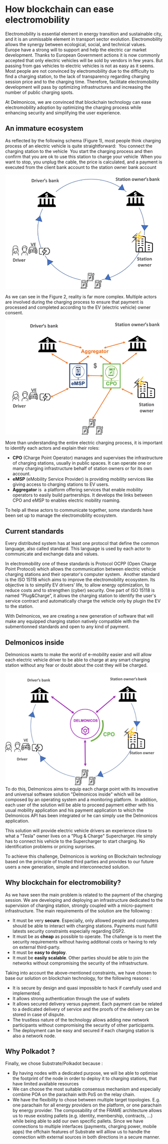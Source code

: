 # How blockchain can ease electromobility

Electromobility is essential element in energy transition and sustainable city, and it is an unmissable element in transport sector evolution. Electromobility allows the synergy between ecological, social, and technical values. 
Europe have a strong will to support and help the electric car market development. Thanks to European Government actions it is now commonly accepted that only electric vehicles will be sold by vendors in few years.
But passing from gas vehicles to electric vehicles is not as easy as it seems. Most people are not convinced by electromobility due to the difficulty to find a charging station, to the lack of transparency regarding charging session price and to the charging time.
Therefore, facilitate electromobility development will pass by optimizing infrastructures and increasing the number of public charging spots. 

At Delmonicos, we are convinced that blockchain technology can ease electromobility adoption by optimizing the charging process while enhancing security and simplifying the user experience. 

## An immature ecosystem
As reflected by the following schema (Figure 1), most people think charging process of an electric vehicle is quite straightforward: 
You connect the charging station to the vehicle 
You start the charging process and then confirm that you are ok to use this station to charge your vehicle 
When you want to stop, you unplug the cable, the price is calculated, and a payment is executed from the client bank account to the station owner bank account



![The ideal process](./Ideal_process.png)

As we can see in the Figure 2, reality is far more complex. Multiple actors are involved during the charging process to ensure that payment is processed and completed according to the EV (electric vehicle) owner consent.  

![The reality](./real_process.png)

More than understanding the entire electric charging process, it is important to identify each actors and explain their roles: 

* **CPO** (Charge Point Operator) manages and supervises the infrastructure of charging stations, usually in public spaces. It can operate one or many charging infrastructure behalf of station owners or for its own account.
* **eMSP** (eMobility Service Provider) is providing mobility services like giving access to charging stations to EV users. 
* **Aggregator** is  a platform offering services that enable mobility operators to easily build partnerships. It develops the links between CPO and eMSP to enables electric mobility roaming. 

To help all these actors to communicate together, some standards have been set up to manage the electromobility ecosystem.

## Current standards
Every distributed system has at least one protocol that define the common language, also called standard. This language is used by each actor to communicate and exchange data and values. 

In electromobility one of these standards is Protocol OCPP (Open Charge Point Protocol) which allows the communication between electric vehicle charging stations and their operator's computer system. 
Another standard is the ISO 15118 which aims to improve the electromobility ecosystem. Its objective is to simplify EV drivers’ life, to allow energy optimization, to reduce costs and to strengthen (cyber) security. One part of ISO 15118 is named “Plug&Charge”, it allows the charging station to identify the user's service contract and automatically charge the vehicle only by plugin the EV to the station.

With Delmonicos, we are creating a new generation of software that will make any equipped charging station natively compatible with the submentionned standards and open to any kind of payment. 

## Delmonicos inside
Delmonicos wants to make the world of e-mobility easier and will allow each electric vehicle driver to be able to charge at any smart charging station without any fear or doubt about the cost they will be charged.

![Delmonicos inside](./delmonicos_inside.png)
To do this, Delmonicos aims to equip each charge point with its innovative and universal software solution "Delmonicos inside" which will be composed by an operating system and a monitoring platform. 
In addition, each user of the solution will be able to proceed payment either with his usual mobility application and his payment application to which the Delmonicos API has been integrated or he can simply use the Delmonicos application.

This solution will provide electric vehicle drivers an experience close to what a "Tesla" owner lives on a "Plug & Charge" Supercharger. He simply has to connect his vehicle to the Supercharger to start charging. No identification problems or pricing surprises.

To achieve this challenge, Delmonicos is working on Blockchain technology based on the principle of trusted third parties and provides to our future users a new generation, simple and interconnected solution.

## Why blockchain for electromobility?  

As we have seen the main problem is related to the payment of the charging session. 
We are developing and deploying an infrastructure dedicated to the supervision of charging station, strongly coupled with a micro-payment infrastructure. The main requirements of the solution are the following :

* It must be very **secure**. Especially, only allowed people and computers should be able to interact with charging stations. Payments must fulfill latests security constraints especially regarding DSP2.
* It must be as **cheap** as possible to operate. The challenge is to meet the security requirements without having additonal costs or having to rely on external third-party.
* It must be **easy to deploy**.
* It must be **easily scalable**. Other parties should be able to join the networks without compromising the security of the infrastructure.

Taking into account the above-mentioned constraints, we have chosen to base our solution on blockchain technology, for the following reasons :

* It is secure by design and quasi impossible to hack if carefully used and implemented.
* It allows strong authentication through the use of wallets
* It allows secured delivery versus payment. Each payment can be related to a dedicated delivery of service and the proofs of the delivery can be stored in case of dispute.
* The trustless nature of the technology allows adding new network participants without compromising the security of other participants.
* The deployment can be easy and secured if each charging station is also a network node.

## Why Polkadot ?
Finally, we chose Substrate/Polkadot because :

* By having nodes with a dedicated purpose, we will be able to optimise the footprint of the node in order to deploy it to charging stations, that have limited available resources
* We can choose the most suitable consensus mechanism and especially combine POA on the parachain with PoS on the relay chain.
* We have the flexibility to chose between multiple target topologies. E.g. one parachain for all energy providers on the platform, or one parachain by energy provider.
The composability of the FRAME architecture allows us to reuse existing pallets (e.g. identity, membership, contracts, ...) while being able to add our own specific pallets.
Since we have connections to multiple interfaces (payments, charging power, mobile apps) the offchain features of Substrate will alllow us to handle the connection with external sources in both directions in a secure manner.
